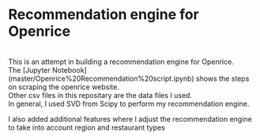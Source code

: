 # Recommendation engine for Openrice

<br>
This is an attempt in building a recommendation engine for Openrice.

<br>
The [Jupyter Notebook](master/Openrice%20Recommendation%20script.ipynb) shows the steps on scraping the openrice website.

<br>
Other csv files in this repositary are the data files I used. 

<br>
In general, I used SVD from Scipy to perform my recommendation engine. 

I also added additional features where I adjust the recommendation engine to take into account region and restaurant types
